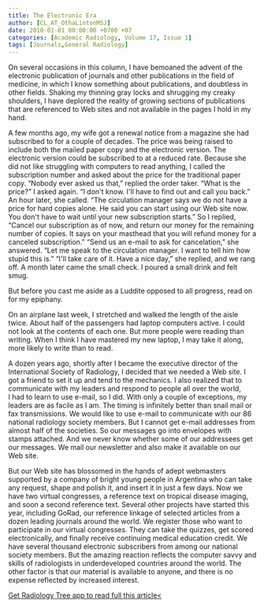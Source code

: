 ```yaml
---
title: The Electronic Era
author: [CL_AT_OthaLintonMSJ]
date: 2010-01-01 00:00:00 +0700 +07
categories: [Academic Radiology, Volume 17, Issue 1]
tags: [Journals,General Radiology]
---
```

On several occasions in this column, I have bemoaned the advent of the electronic publication of journals and other publications in the field of medicine, in which I know something about publications, and doubtless in other fields. Shaking my thinning gray locks and shrugging my creaky shoulders, I have deplored the reality of growing sections of publications that are referenced to Web sites and not available in the pages I hold in my hand.

A few months ago, my wife got a renewal notice from a magazine she had subscribed to for a couple of decades. The price was being raised to include both the mailed paper copy and the electronic version. The electronic version could be subscribed to at a reduced rate. Because she did not like struggling with computers to read anything, I called the subscription number and asked about the price for the traditional paper copy. “Nobody ever asked us that,” replied the order taker. “What is the price?” I asked again. “I don't know. I'll have to find out and call you back.” An hour later, she called. “The circulation manager says we do not have a price for hard copies alone. He said you can start using our Web site now. You don't have to wait until your new subscription starts.” So I replied, “Cancel our subscription as of now, and return our money for the remaining number of copies. It says on your masthead that you will refund money for a canceled subscription.” “Send us an e-mail to ask for cancelation,” she answered. “Let me speak to the circulation manager. I want to tell him how stupid this is.” “I'll take care of it. Have a nice day,” she replied, and we rang off. A month later came the small check. I poured a small drink and felt smug.

But before you cast me aside as a Luddite opposed to all progress, read on for my epiphany.

On an airplane last week, I stretched and walked the length of the aisle twice. About half of the passengers had laptop computers active. I could not look at the contents of each one. But more people were reading than writing. When I think I have mastered my new laptop, I may take it along, more likely to write than to read.

A dozen years ago, shortly after I became the executive director of the International Society of Radiology, I decided that we needed a Web site. I got a friend to set it up and tend to the mechanics. I also realized that to communicate with my leaders and respond to people all over the world, I had to learn to use e-mail, so I did. With only a couple of exceptions, my leaders are as facile as I am. The timing is infinitely better than snail mail or fax transmissions. We would like to use e-mail to communicate with our 86 national radiology society members. But I cannot get e-mail addresses from almost half of the societies. So our messages go into envelopes with stamps attached. And we never know whether some of our addressees get our messages. We mail our newsletter and also make it available on our Web site.

But our Web site has blossomed in the hands of adept webmasters supported by a company of bright young people in Argentina who can take any request, shape and polish it, and insert it in just a few days. Now we have two virtual congresses, a reference text on tropical disease imaging, and soon a second reference text. Several other projects have started this year, including GoRad, our reference linkage of selected articles from a dozen leading journals around the world. We register those who want to participate in our virtual congresses. They can take the quizzes, get scored electronically, and finally receive continuing medical education credit. We have several thousand electronic subscribers from among our national society members. But the amazing reaction reflects the computer savvy and skills of radiologists in underdeveloped countries around the world. The other factor is that our material is available to anyone, and there is no expense reflected by increased interest.

[Get Radiology Tree app to read full this article<](https://clinicalpub.com/app)